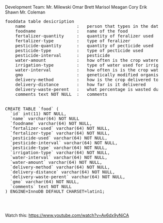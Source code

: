 Development Team:
Mr. Milewski
Omar
Brett
Marisol
Meagan
Cory
Erik
Shawn
Mr. Coleman

<pre>
fooddata table desicription
	name 					:	person that types in the data
	foodname 				:	name of the food
	fertalizer-quantity 	: 	quantity of feralizer used
	fertalizer-type 		: 	type of feralizer
	pesticide-quantity		: 	quantity of pecticide used
	pesticide-type 			:	type of pecticide used
	pesticide-interval 		:	pesticide 
	water-amount			:	how often is the crop watered
	irrigation-type 		:	type of water used for irrigation
	water-interval 			: 	how often is is the crop watered
	gmo 					:	genetically modified organism
	delivery-method 		: 	how is the crop delivered to the distributor
	delivery-distance 		: 	how far is it delivered
	delivery-waste-perent	: 	what percentage is wasted during delivery
	comments text NOT NULL	: 	comments


CREATE TABLE `food` (
  `id` int(11) NOT NULL,
  `name` varchar(64) NOT NULL
  `foodname` varchar(64) NOT NULL,
  `fertalizer-used` varchar(64) NOT NULL,
  `fertalizer-type` varchar(64) NOT NULL,
  `pesticide-used` varchar(64) NOT NULL,
  `pesticide-interval` varchar(64) NOT NULL,
  `pesticide-type` varchar(64) NOT NULL,
  `irrigation-type` varchar(64) NOT NULL,
  `water-interval` varchar(64) NOT NULL,
  `water-amount` varchar(64) NOT NULL,
  `delivery-method` varchar(64) NOT NULL,
  `delivery-distance` varchar(64) NOT NULL,
  `delivery-waste-perent` varchar(64) NOT NULL,
  `gmo` varchar(64) NOT NULL,
  `comments` text NOT NULL
) ENGINE=InnoDB DEFAULT CHARSET=latin1;



</pre>



Watch this:
https://www.youtube.com/watch?v=Av6dx9yNiCA
